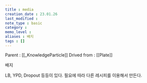```yaml
---
title : media
creation_date : 23.01.26
last_modified :
note_type : basic
category :
memo_level :
aliases : 배지
tags : []
---
```


Parent : [[_KnowledgeParticle]]
Drived from : [[Plate]]

배지

LB, YPD, Dropout 등등이 있다.
필요에 따라 다른 레시피를 이용해서 만든다.
